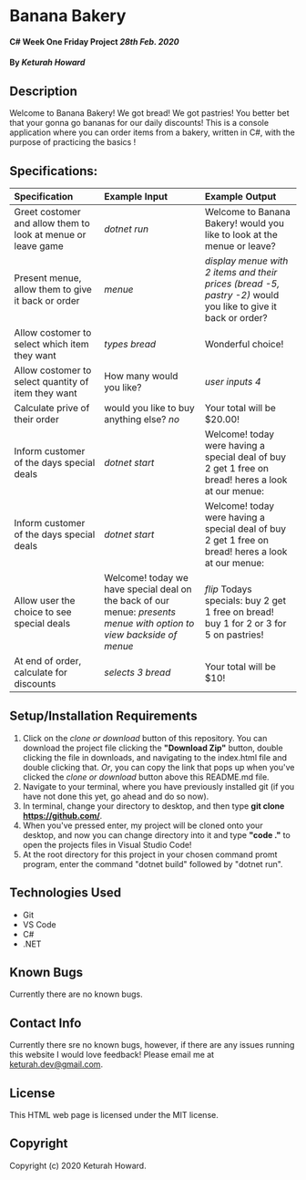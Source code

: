 # Banana Bakery

#### C# Week One Friday Project _28th Feb. 2020_

#### By _**Keturah Howard**_

## Description

Welcome to Banana Bakery! We got bread! We got pastries! You better bet that your gonna go bananas for our daily discounts! This is a console application where you can order items from a bakery, written in C#, with the purpose of practicing the basics !

## Specifications:


| Specification | Example Input | Example Output |
| :------------- |:-------------| :-------------------|
| Greet costomer and allow them to look at menue or leave game | *dotnet run* | Welcome to Banana Bakery! would you like to look at the menue or leave? |
| Present menue, allow them to give it back or order | *menue* | *display menue with 2 items and their prices (bread -5, pastry -2)* would you like to give it back or order? |
| Allow costomer to select which item they want | *types bread* | Wonderful choice! |
| Allow costomer to select quantity of item they want | How many would you like? | *user inputs 4* |
| Calculate prive of their order | would you like to buy anything else? *no* | Your total will be $20.00! |
| Inform customer of the days special deals | *dotnet start* | Welcome! today were having a special deal of buy 2 get 1 free on bread! heres a look at our menue: |
| Inform customer of the days special deals | *dotnet start* | Welcome! today were having a special deal of buy 2 get 1 free on bread! heres a look at our menue: |
| Allow user the choice to see special deals | Welcome! today we have special deal on the back of our menue: *presents menue with option to view backside of menue* | *flip* Todays specials: buy 2 get 1 free on bread! buy 1 for 2 or 3 for 5 on pastries! |
| At end of order, calculate for discounts | *selects 3 bread* | Your total will be $10! |






## Setup/Installation Requirements

  1. Click on the *clone or download* button of this repository. You can download the project file clicking the **"Download Zip"** button, double clicking the file in downloads, and navigating to the index.html file and double clicking that. *Or*, you can copy the link that pops up when you've clicked the *clone or download* button above this README.md file.
  2. Navigate to your terminal, where you have previously installed git (if you have not done this yet, go ahead and do so now).
  3. In terminal, change your directory to desktop, and then type **git clone https://github.com/**.
  4. When you've pressed enter, my project will be cloned onto your desktop, and now you can change directory into it and type **"code ."** to open the projects files in Visual Studio Code!
  5. At the root directory for this project in your chosen command promt program, enter the command "dotnet build" followed by "dotnet run".

## Technologies Used

* Git
* VS Code
* C#
* .NET


## Known Bugs
Currently there are no known bugs. 

## Contact Info 
Currently there sre no known bugs, however, if there are any issues running this website I would love feedback! Please email me at keturah.dev@gmail.com.

## License

This HTML web page is licensed under the MIT license.

## Copyright

Copyright (c) 2020 Keturah Howard.